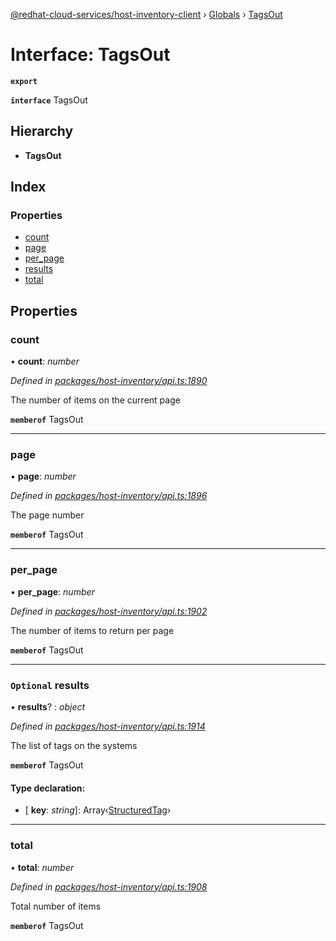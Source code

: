 [@redhat-cloud-services/host-inventory-client](../README.md) › [Globals](../globals.md) › [TagsOut](tagsout.md)

# Interface: TagsOut

**`export`** 

**`interface`** TagsOut

## Hierarchy

* **TagsOut**

## Index

### Properties

* [count](tagsout.md#count)
* [page](tagsout.md#page)
* [per_page](tagsout.md#per_page)
* [results](tagsout.md#optional-results)
* [total](tagsout.md#total)

## Properties

###  count

• **count**: *number*

*Defined in [packages/host-inventory/api.ts:1890](https://github.com/RedHatInsights/javascript-clients/blob/master/packages/host-inventory/api.ts#L1890)*

The number of items on the current page

**`memberof`** TagsOut

___

###  page

• **page**: *number*

*Defined in [packages/host-inventory/api.ts:1896](https://github.com/RedHatInsights/javascript-clients/blob/master/packages/host-inventory/api.ts#L1896)*

The page number

**`memberof`** TagsOut

___

###  per_page

• **per_page**: *number*

*Defined in [packages/host-inventory/api.ts:1902](https://github.com/RedHatInsights/javascript-clients/blob/master/packages/host-inventory/api.ts#L1902)*

The number of items to return per page

**`memberof`** TagsOut

___

### `Optional` results

• **results**? : *object*

*Defined in [packages/host-inventory/api.ts:1914](https://github.com/RedHatInsights/javascript-clients/blob/master/packages/host-inventory/api.ts#L1914)*

The list of tags on the systems

**`memberof`** TagsOut

#### Type declaration:

* \[ **key**: *string*\]: Array‹[StructuredTag](structuredtag.md)›

___

###  total

• **total**: *number*

*Defined in [packages/host-inventory/api.ts:1908](https://github.com/RedHatInsights/javascript-clients/blob/master/packages/host-inventory/api.ts#L1908)*

Total number of items

**`memberof`** TagsOut

